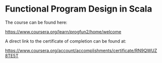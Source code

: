 # Functional Program Design in Scala

The course can be found here:

https://www.coursera.org/learn/progfun2/home/welcome

A direct link to the certificate of completion can be found at:

https://www.coursera.org/account/accomplishments/certificate/RN9QWUZ8TE5T
